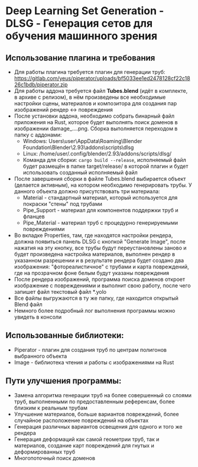 # Deep Learning Set Generation - DLSG - Генерация сетов для обучения машинного зрения

## Использование плагина и требования
* Для работы плагина требуется плагин для генерации труб:
https://gitlab.com/yeus/piperator/uploads/bf5033ee1ed2478128cf22c1826c1bdb/piperator.zip
* Для работы аддона требуется файл **Tubes.blend** (идёт в комплекте, в архиве с релизом),
в нём произведены все необходимые настройки сцены, материалов и композитора для создания
пар изображений рендер <-> повреждения
* После установки аддона, необходимо собрать бинарный файл приложения на Rust,
которое будет выполнять поиск доменов в изображении damage_....png. Сборка выполняется переходом в папку с аддонами:
    * Windows: Users\user\AppData\Roaming\Blender Foundation\Blender\2.93\addons\scripts\dlsg
    * Linux: /home/user/.config/blender/2.93/addons/scripts/dlsg/
    * Команда для сборки: `cargo build --release`, исполняемый файл будет размещён в папке target/release/
    в которой плагин и будет использовать созданный исполняемый файл
* После завершения сборки в файле Tubes.blend выбирается объект (делается активным),
на котором необходимо генерировать трубы.
У данного объекта должно присутствовать три материала:
    * Material - стандартный материал, который используется для покраски "стены" под трубами
    * Pipe_Support - материал для компонентов поддержки труб и фланцев
    * Pipe_Material - материал труб с процедурно генерируемыми повреждениями
* Во вкладке Properties, там, где находятся настройки рендера, должна появиться панель DLSG с
кнопкой "Generate Image", после нажатия на эту кнопку, все трубы будут переустановлены заново и
будет произведена настройка материалов, выполнен рендер в указанном разрешении и в результате
рендера будет создано два изображения: "фотореалистичное" с трубами и карта повреждений, где на
прозрачном фоне белым будут указаны повреждения
* После рендера изображений, программа поиска доменов откроет изображение с повреждениями и
выполнит свою работу, после чего запишет файл текстовый файл *.yolo
* Все файлы выгружаются в ту же папку, где находится открытый Blend файл
* Немного более подробный лог выполнения программы можно увидеть в консоли

## Использованные библиотеки:
* Piperator - плагин для создания труб по центрам полигонов выбранного объекта
* Image - библиотека чтения и работы с изображениями на Rust

## Пути улучшения программы:
* Замена алгоритма генерации труб на более совершенный со слоями труб, выполненными по предоставленным
референсам, более близким к реальным трубам
* Улучшение материалов, больше вариантов повреждений, более случайное расположение повреждений на объектах
* Генерация различных вариантов освещения для одного и того же рендера
* Генерация деформаций как самой геометрии труб, так и материалов, создание карт повреждений для
гнутых и деформированных труб
* Многопоточный поиск доменов